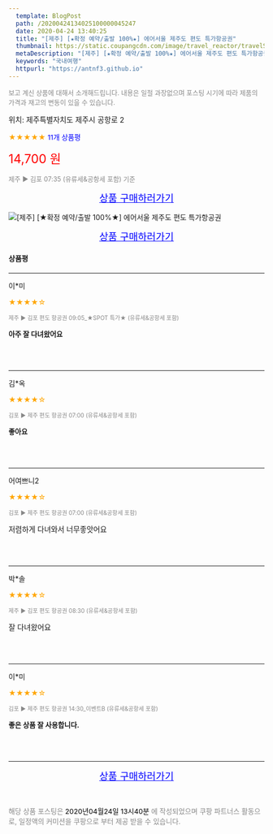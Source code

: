 ```yaml
---
  template: BlogPost
  path: /20200424134025100000045247
  date: 2020-04-24 13:40:25
  title: "[제주] [★확정 예약/출발 100%★] 에어서울 제주도 편도 특가항공권"
  thumbnail: https://static.coupangcdn.com/image/travel_reactor/travelSeller/common/A00028519/daf55fdb-2263-4600-9b02-3311a901f4cb.png
  metaDescription: "[제주] [★확정 예약/출발 100%★] 에어서울 제주도 편도 특가항공권,국내여행"
  keywords: "국내여행"
  httpurl: "https://antnf3.github.io"
---
```

  
<span style="color: #888;font-size:0.8rem">보고 계신 상품에 대해서 소개해드립니다.
내용은 일절 과장없으며 포스팅 시기에 따라 제품의 가격과 재고의 변동이 있을 수 있습니다.</span>
  
<span style="font-size: 0.9rem;">위치: 제주특별자치도 제주시 공항로 2 </span>
  
<span style="color: orange;">★★★★★</span> <span style="color: blue;font-size: 0.85rem;">11개 상품평</span>
  
<span style="color: red;font-size: 1.5rem;">14,700 원</span>
  
<span style="color: #888;font-size:0.8rem">제주 ▶ 김포 07:35 (유류세&공항세 포함) 기준</span>



<p align="center"><a href="http://me2.do/GdWQSreM" style="font-size: 1.2rem; color: blue;">상품 구매하러가기</a></p>

![[제주] [★확정 예약/출발 100%★] 에어서울 제주도 편도 특가항공권](https://image15.coupangcdn.com/image/travelSeller/common/A00028519/e37fe9bb-2258-4bef-bdbd-f52f25ebb79b.png)

<p align="center"><a href="http://me2.do/GdWQSreM" style="font-size: 1.2rem; color: blue;">상품 구매하러가기</a></p>

#### 상품평
  
---
  
이*미
    
<span style="color: orange;">★★★★☆</span>
    
<span style="color: #888;font-size:0.7rem">제주 ▶ 김포 편도 항공권 09:05_★SPOT 특가★ (유류세&공항세 포함)</span>
    
<span style="font-size:0.85rem">**아주 잘 다녀왔어요**</span>
    

    
<br>
<br>

---
  
김*옥
    
<span style="color: orange;">★★★★☆</span>
    
<span style="color: #888;font-size:0.7rem">김포 ▶ 제주 편도 항공권 07:00 (유류세&공항세 포함)</span>
    
<span style="font-size:0.85rem">**좋아요**</span>
    

    
<br>
<br>

---
  
어여쁘니2
    
<span style="color: orange;">★★★★☆</span>
    
<span style="color: #888;font-size:0.7rem">김포 ▶ 제주 편도 항공권 07:00 (유류세&공항세 포함)</span>
    

    
<span style="font-size: 0.9rem;">저렴하게 다녀와서 너무좋앗어요</span>
    
<br>
<br>

---
  
박*솔
    
<span style="color: orange;">★★★★☆</span>
    
<span style="color: #888;font-size:0.7rem">제주 ▶ 김포 편도 항공권 08:30 (유류세&공항세 포함)</span>
    

    
<span style="font-size: 0.9rem;">잘 다녀왔어요</span>
    
<br>
<br>

---
  
이*미
    
<span style="color: orange;">★★★★☆</span>
    
<span style="color: #888;font-size:0.7rem">김포 ▶ 제주 편도 항공권 14:30_이벤트B (유류세&공항세 포함)</span>
    
<span style="font-size:0.85rem">**좋은 상품 잘 사용합니다.**</span>
    

    
<br>
<br>


  
---
  
<p align="center"><a href="http://me2.do/GdWQSreM" style="font-size: 1.2rem; color: blue;">상품 구매하러가기</a></p>
  
<br>
  
<span style="font-size: 0.85rem; color: #888;">해당 상품 포스팅은 <span style="color: #000;"> 2020년04월24일 13시40분 </span> 에 작성되었으며 쿠팡 파트너스 활동으로, 일정액의 커미션을 쿠팡으로 부터 제공 받을 수 있습니다.</span>